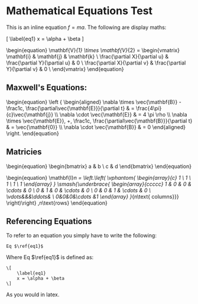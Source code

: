 # Mathematical Equations Test

This is an inline equation $f = ma$. The following are display maths:

\[
    \label{eq1}
    x = \alpha + \beta
\]

\begin{equation}
    \mathbf{V}_{1} \times \mathbf{V}_{2} =
        \begin{vmatrix}
            \mathbf{i} & \mathbf{j} & \mathbf{k} \\
            \frac{\partial X}{\partial u} & \frac{\partial Y}{\partial u} & 0 \\
            \frac{\partial X}{\partial v} & \frac{\partial Y}{\partial v} & 0 \\
        \end{vmatrix}
\end{equation}


## Maxwell's Equations:

\begin{equation}
	\left \{
		\begin{aligned}
			\nabla \times \vec{\mathbf{B}} - \frac1c\, \frac{\partial\vec{\mathbf{E}}}{\partial t} & = \frac{4\pi}{c}\vec{\mathbf{j}} \\\\
			\nabla \cdot \vec{\mathbf{E}} & = 4 \pi \rho \\\\
			\nabla \times \vec{\mathbf{E}}\, +\, \frac1c\, \frac{\partial\vec{\mathbf{B}}}{\partial t} & = \vec{\mathbf{0}} \\\\
			\nabla \cdot \vec{\mathbf{B}} & = 0
		\end{aligned}
	\right.
\end{equation}



## Matricies

\begin{equation}
	\begin{bmatrix}
		a & b \\
		c & d
	\end{bmatrix}
\end{equation}

\begin{equation}
	\mathbf{I}_n = \left.\left(
					\vphantom{
					\begin{array}{c}
						1 \\ 1 \\ 1 \\ 1 \\ 1 \end{array}
					}
					\smash{\underbrace{
						\begin{array}{ccccc}
								1 & 0 & 0 & \cdots & 0 \\
								0 & 1 & 0 & \cdots & 0 \\
								0 & 0 & 1 & \cdots & 0 \\
								\vdots&&&\ddots& \\
								0&0&0&\cdots &1
						\end{array}
						}_{n\text{ columns}}}
				\right)\right\}
				\,n\text{rows}
\end{equation}



## Referencing Equations
To refer to an equation you simply have to write the following:

	Eq $\ref{eq1}$

Where Eq $\ref{eq1}$ is defined as:

	\[
		\label{eq1}
		x = \alpha + \beta
	\]

As you would in latex.
